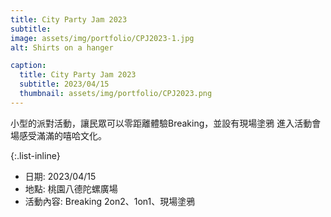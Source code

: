 ```yaml
---
title: City Party Jam 2023
subtitle: 
image: assets/img/portfolio/CPJ2023-1.jpg
alt: Shirts on a hanger

caption:
  title: City Party Jam 2023
  subtitle: 2023/04/15
  thumbnail: assets/img/portfolio/CPJ2023.png
---
```


小型的派對活動，讓民眾可以零距離體驗Breaking，並設有現場塗鴉
進入活動會場感受滿滿的嘻哈文化。

{:.list-inline}

- 日期: 2023/04/15
- 地點: 桃園八德陀螺廣場
- 活動內容: Breaking 2on2、1on1、現場塗鴉
